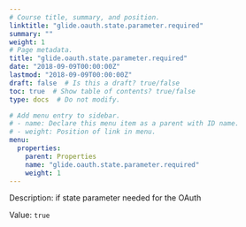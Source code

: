 ```yaml
---
# Course title, summary, and position.
linktitle: "glide.oauth.state.parameter.required"
summary: ""
weight: 1
# Page metadata.
title: "glide.oauth.state.parameter.required"
date: "2018-09-09T00:00:00Z"
lastmod: "2018-09-09T00:00:00Z"
draft: false  # Is this a draft? true/false
toc: true  # Show table of contents? true/false
type: docs  # Do not modify.

# Add menu entry to sidebar.
# - name: Declare this menu item as a parent with ID name.
# - weight: Position of link in menu.
menu:
  properties:
    parent: Properties
    name: "glide.oauth.state.parameter.required"
    weight: 1
---
```


Description: if state parameter needed for the OAuth


Value: `true`